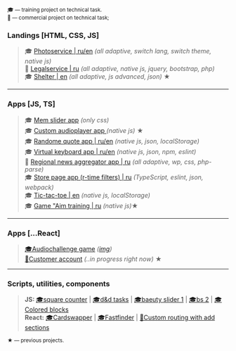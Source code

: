 <sub align="center">🎓 — training project on technical task.</sub>  
<sub align="center">💼 — commercial project on technical task;</sub>  



### Landings [HTML, CSS, JS]

> 🎓 <a href="https://sashajozwiak.github.io/some-works/portfolio/" target="_blank">Photoservice | ru/en</a> <i>(all adaptive, switch lang, switch theme, native js)</i>  
> 💼 <a href="https://sashajozwiak.github.io/some-works/bankrotto/" target="_blank">Legalservice | ru</a> <i> (all adaptive, native js, jquery, bootstrap, php)</i>  
> 🎓 <a href="https://sashajozwiak.github.io/some-works/shelter/pages/main/" target="_blank">Shelter | en</a> <i> (all adaptive, js advanced, json)</i> ★

---

### Apps [JS, TS]

> 🎓 <a href="https://sashajozwiak.github.io/cssMemSlider/cssMemSlider/" target="_blank">Mem slider app</a> <i>(only css)</i>  
> 🎓 <a href="https://sashajozwiak.github.io/some-works/js30-audio-player/" target="_blank">Custom audioplayer app </a> <i>(native js)</i> ★  
> 🎓 <a href="https://sashajozwiak.github.io/some-works/random-jokes/" target="_blank">Randome quote app | ru/en</a> <i>(native js, json, localStorage)</i>  
> 🎓 <a href="https://sashajozwiak.github.io/virtual-keyboard/" target="_blank">Virtual keyboard app | ru/en</a> <i>(native js, json, npm, eslint)</i>  
> 💼 <a href="https://atver.ru" target="_blank">Regional news aggregator app | ru</a> <i>(all adaptive, wp, css, php-parse)</i>  
> 🎓 <a href="https://rolling-scopes-school.github.io/sashajozwiak-JSFE2022Q1/online-shop/" target="_blank">Store page app (r-time filters) | ru</a> <i>(TypeScript, eslint, json, webpack)</i>  
> 🎓 <a href="https://sashajozwiak.github.io/some-works/tic-tac-toe/" target="_blank">Tic-tac-toe | en</a> <i>(native js, localStorage)</i>  
> 🎓 <a href="https://codepen.io/sashajozwiak/pen/gOjmrZV" target="_blank">Game "Aim training | ru</a> <i>(native js)</i>★

---
### Apps [...React]
> <a href="https://rslang-132.netlify.app/#/games/audio-challenge" target="_blank">🎓Audiochallenge game</a> <i>(<a href="https://github.com/SashaJozwiak/some-works/blob/dev/media/audiochallenge.JPG?raw=true" target="_blank">img</a>)</i>  
> <a href="https://sashajozwiak.github.io/react-deploy/" target="_blank">💼Customer account</a> <i>(..in progress right now)</i> ★  

---

### Scripts, utilities, components

> <b>JS: </b><a href="https://jsfiddle.net/Jozwiak/ak6xvqo3/1700/" target="_blank">🎓square counter</a> | <a href="https://jsfiddle.net/Jozwiak/u5awhv19/115/" target="_blank">🎓d&d tasks</a> | <a href="https://jsfiddle.net/Jozwiak/dLh8vk1x/50/" target="_blank">🎓baeuty slider 1</a> | <a href="https://jsfiddle.net/Jozwiak/zrfebsdL/85/" target="_blank">🎓bs 2</a> |  <a href="https://codepen.io/sashajozwiak/pen/vYaxOGa" target="_blank">🎓Colored blocks</a>  
> <b>React:</b> <a href="https://codesandbox.io/s/useeffect-2zwo8l?file=/src/App.js" target="_blank">🎓Cardswapper</a> | 
> <a href="https://codesandbox.io/s/search-forked-rxx4iq" target="_blank">🎓Fastfinder</a> | <a href="https://codesandbox.io/s/custom-routing-nohashlink-fxvn0e?file=/src/App.js" target="_blank">💼Custom routing with add sections</a>

<sub align="center">★ — previous projects.</sub>







